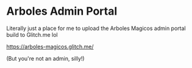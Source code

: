 # Arboles Admin Portal
Literally just a place for me to upload the Arboles Magicos admin portal build to Glitch.me lol

https://arboles-magicos.glitch.me/

(But you're not an admin, silly!)
